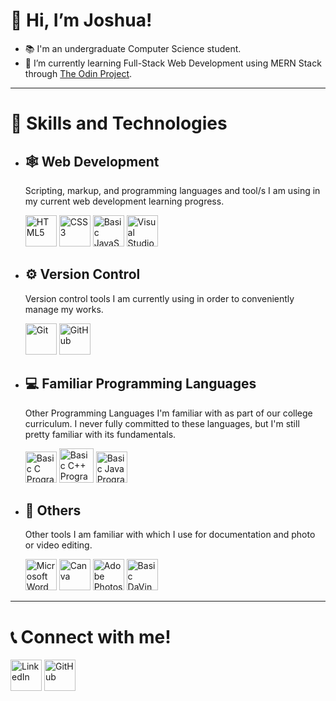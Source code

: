 # 👋 Hi, I’m Joshua!
- 📚 I'm an undergraduate Computer Science student.
- 🌱 I’m currently learning Full-Stack Web Development using MERN Stack through [The Odin Project](https://www.theodinproject.com/).
___
# 🧾 Skills and Technologies
- ## 🕸 Web Development
    Scripting, markup, and programming languages and tool/s I am using in my current web development learning progress.
    
    [<img alt="HTML5" title="HTML5" src="https://cdn-icons-png.flaticon.com/512/5968/5968267.png" width="50">](https://en.wikipedia.org/wiki/HTML5) [<img alt="CSS3" title="CSS3" src="https://cdn-icons-png.flaticon.com/512/5968/5968242.png" width="50">](https://en.wikipedia.org/wiki/CSS) [<img alt="Basic JavaScript" title="Basic JavaScript Programming" src="https://cdn-icons-png.flaticon.com/512/5968/5968292.png" width="50">](https://en.wikipedia.org/wiki/JavaScript)  [<img alt="Visual Studio Code" title="Visual Studio Code" src="https://upload.wikimedia.org/wikipedia/commons/thumb/9/9a/Visual_Studio_Code_1.35_icon.svg/2048px-Visual_Studio_Code_1.35_icon.svg.png" width="50">](https://en.wikipedia.org/wiki/Visual_Studio_Code)

- ## ⚙ Version Control
    Version control tools I am currently using in order to conveniently manage my works.
    
    [<img alt="Git" title="Git" src="https://git-scm.com/images/logos/downloads/Git-Icon-1788C.png" width="50">](https://en.wikipedia.org/wiki/Git) [<img alt="GitHub" title="GitHub" src="https://cdn-icons-png.flaticon.com/512/733/733609.png" width="50">](https://en.wikipedia.org/wiki/GitHub) 

- ## 💻 Familiar Programming Languages
    Other Programming Languages I'm familiar with as part of our college curriculum. I never fully committed to these languages, but I'm still pretty familiar with its fundamentals.

    [<img alt="Basic C Programming" title="Basic C Programming" src="https://upload.wikimedia.org/wikipedia/commons/thumb/1/18/C_Programming_Language.svg/695px-C_Programming_Language.svg.png" width="50">](https://en.wikipedia.org/wiki/C_(programming_language)) [<img alt="Basic C++ Programming" title="Basic C++ Programming" src="https://cdn-icons-png.flaticon.com/512/6132/6132222.png" width="55">](https://en.wikipedia.org/wiki/C%2B%2B) [<img alt="Basic Java Programming" title="Basic Java Programming" src="https://cdn-icons-png.flaticon.com/512/226/226777.png" width="50">](https://en.wikipedia.org/wiki/Java_(programming_language))
    
- ## 🎨 Others
    Other tools I am familiar with which I use for documentation and photo or video editing.

    <img alt="Microsoft Word" title="Microsoft Word" src="https://upload.wikimedia.org/wikipedia/commons/thumb/8/8d/Microsoft_Word_2013-2019_logo.svg/1200px-Microsoft_Word_2013-2019_logo.svg.png" width="50"> <img alt="Canva" title="Canva" src="https://cdn-images-1.medium.com/max/1200/1*A6kkoOVJVpXPWewg8axc5w.png" width="50"> <img alt="Adobe Photoshop" title="Adobe Photoshop" src="https://cdn-icons-png.flaticon.com/512/5968/5968520.png" width="50"> <img alt="Basic DaVinci Resolve" title="Basic DaVinci Resolve" src="https://upload.wikimedia.org/wikipedia/commons/thumb/9/90/DaVinci_Resolve_17_logo.svg/1200px-DaVinci_Resolve_17_logo.svg.png" width="50"> 
___
# 📞 Connect with me!
[<img alt="LinkedIn" title="LinkedIn" src="https://cdn-icons-png.flaticon.com/512/145/145807.png" width="50">](https://www.linkedin.com/in/joshua-caleb-bolito-7a7401214) [<img alt="GitHub" title="GitHub" src="https://cdn-icons-png.flaticon.com/512/733/733609.png" width="50">](https://github.com/JCBolito)
